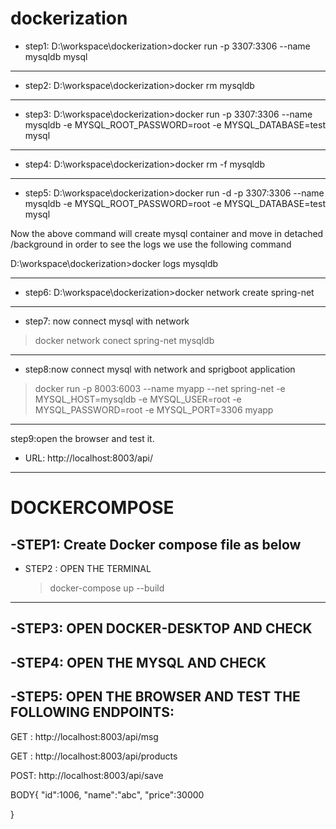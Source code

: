 # dockerization
- step1:
D:\workspace\dockerization>docker run -p 3307:3306 --name mysqldb mysql
----------------------------------------------------------------------------

- step2:
D:\workspace\dockerization>docker rm mysqldb
---------------------------------------------------------------------------

- step3:
D:\workspace\dockerization>docker run -p 3307:3306 --name mysqldb -e MYSQL_ROOT_PASSWORD=root -e MYSQL_DATABASE=test mysql
----------------------------------------------------------------------------

- step4:
D:\workspace\dockerization>docker rm -f mysqldb
--------------------------------------------------------------------------------

- step5:
D:\workspace\dockerization>docker run -d -p 3307:3306 --name mysqldb -e MYSQL_ROOT_PASSWORD=root -e MYSQL_DATABASE=test mysql

Now the above command will create mysql container and move in detached /background 
in order to see the logs we use the following command

D:\workspace\dockerization>docker logs mysqldb

----------------------------------------------------------------------------------


- step6:
D:\workspace\dockerization>docker network create spring-net
------------------------------------------------------------------------

- step7: now connect mysql with network

>docker network conect spring-net mysqldb
--------------------------------------------------------------------------

- step8:now connect mysql with network and sprigboot application
>docker run -p 8003:6003 --name myapp --net spring-net -e MYSQL_HOST=mysqldb -e MYSQL_USER=root -e MYSQL_PASSWORD=root -e MYSQL_PORT=3306 myapp
---------------------------------------------------------------------------------

step9:open the browser and test it.

- URL: http://localhost:8003/api/
---------------------------------------------------

# DOCKERCOMPOSE

-STEP1: Create Docker compose file as below
--------------------------------------------------------
- STEP2 : OPEN THE TERMINAL 
  > docker-compose up --build
---------------------------------------------------

-STEP3: OPEN DOCKER-DESKTOP AND CHECK
---------------------------------------------------

-STEP4: OPEN THE MYSQL AND CHECK
---------------------------------------------------

-STEP5: OPEN THE BROWSER AND TEST THE FOLLOWING ENDPOINTS:
-----------------------------------------------

GET : http://localhost:8003/api/msg

GET : http://localhost:8003/api/products

POST: http://localhost:8003/api/save

BODY{
"id":1006,
"name":"abc",
"price":30000

}




